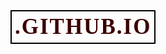 # .github.io
<!DOCTYPE html>
<html lang="es">
<head>
    <meta charset="UTF-8">
    <meta name="viewport" content="width=device-width, initial-scale=1.0">
    <title>Universidad Privada Domingo Savio</title>
    <style>
        body {
            background-image: url('https://i.pinimg.com/736x/6c/df/67/6cdf67ae67e292aec4880960aa3213c1.jpg');
            background-size: cover;
            background-position: center;
            background-attachment: fixed;
            font-family: 'Georgia', serif;
            margin: 0;
            padding: 20px;
            color: #333;
        }

        .container {
            max-width: 1200px;
            margin: auto;
            padding: 20px;
            background-color: rgba(255, 255, 255, 0.9);
            border: 8px solid #7D3C98;
            border-radius: 20px;
            box-shadow: 0 10px 30px rgba(0, 0, 0, 0.5);
        }

        h1 {
            text-align: left; 
            color: #3a0000;
            text-transform: uppercase;
            font-size: 2.5em;
            letter-spacing: 2px;
            border: 2px solid #000000;
            padding: 5px;
            display: inline-block;
        }

        hr {
            border: none;
            height: 4px;
            background-color: #7D3C98;
            margin: 20px 0;
        }

       p {
            padding: 20px;
            border-radius: 15px;
            margin-bottom: 20px;
            transition: transform 0.3s ease;
        }

        iframe {
            display: block;
            margin: 20px auto;
            max-width: 100%;
            height: 315px;
            border: none;
        }

        .bio-container {
            background-color: rgba(255, 248, 240, 0.9); /* Fondo claro con estilo vintage */
            border: 5px solid #D4A190; /* Borde con color suave */
            border-radius: 15px;
            padding: 20px;
            margin-top: 20px;
            text-align: center;
            box-shadow: 0 10px 30px rgba(0, 0, 0, 0.5);
        }

        .bio-container img {
            max-width: 100%;
            height: auto;
            border-radius: 10px;
            margin-top: 20px;
        }

        .bio-container h1 {
            color: #3a0000;
            font-size: 2em;
            margin-bottom: 20px;
        }

        .bio-container p {
            font-size: 1.2em;
            line-height: 1.6;
        }
    </style>
</head>
<body>
    <div class="container">
        <h1>The Blackest Day</h1>
        
        <div class="banner">
            <h2>Información sobre la canción</h2>
            <p>" "The Blackest Day" de Lana Del Rey, incluida en su álbum Honeymoon, explora temas de desamor, pérdida y profunda melancolía. En ella, la cantante refleja el dolor de una ruptura amorosa, describiendo cómo enfrenta ese vacío emocional y cómo intenta seguir adelante a pesar de sentirse atrapada en la tristeza.

La narrativa está impregnada de la poesía característica de Lana Del Rey, con referencias nostálgicas y metáforas que intensifican el sentimiento de soledad. Es una canción que mezcla vulnerabilidad y belleza, destacando su estilo único y evocador. ¿Eres fan de su música? 

"The Blackest Day" es una de las canciones más emocionales y profundas de Lana Del Rey, parte de su álbum Honeymoon lanzado en 2015. En esta canción, Lana explora el impacto devastador de un desamor y la sensación de hundirse en una tristeza inescapable. La letra es un retrato íntimo de su vulnerabilidad tras una ruptura amorosa, mezclando sentimientos de pérdida, desesperación y aislamiento.

En el transcurso de la canción, se puede sentir su lucha por aceptar esta nueva realidad emocional. Utiliza metáforas melancólicas y referencias a la cultura pop, como Billie Holiday, para intensificar el ambiente nostálgico y desolado. La música acompaña perfectamente el tono de la letra, con melodías melódicas y sombrías que refuerzan la atmósfera emocional de la obra.

"The Blackest Day" no solo trata del dolor de una separación, sino también de cómo las personas intentan llenar el vacío con distracciones y enfrentan la confusión interna mientras intentan sanar. Es una canción que resuena con aquellos que han experimentado la profundidad de un desamor y que buscan consuelo en la música.

Es una pieza cargada de la poesía oscura y la estética cinematográfica que caracteriza a Lana Del Rey. ¿Te identificas con la forma en que transmite las emociones a través de su música? 🎶</p>
        </div>

        <h1>Multimedia: Lana Del Rey - The Blackest Day</h1>
        
        <iframe src="https://www.youtube.com/embed/BiKYRNoyzZ0" allowfullscreen></iframe>
        
        <div class="bio-container">
            <h1>Biografía de la Artista</h1>
            <p><i>Lana Del Rey, cuyo nombre real es Elizabeth Woolridge Grant, nació el 21 de junio de 1985 en Nueva York, Estados Unidos. Es una cantante, compositora, actriz y modelo reconocida por su estilo musical único que mezcla géneros como el indie pop, dream pop y rock psicodélico. Su música se caracteriza por una estética cinematográfica, referencias a la cultura pop de los años 50 y 60, y temas como el romance trágico y la melancolía2.

Desde joven mostró interés por la música, escribiendo canciones y cantando en el coro de su iglesia. Su carrera despegó en 2011 con el éxito viral de su sencillo "Video Games", que la llevó a la fama internacional. Su álbum debut oficial, Born to Die (2012), fue un éxito global, destacando canciones como "Summertime Sadness" y "Blue Jeans". Desde entonces, ha lanzado álbumes aclamados como Ultraviolence, Honeymoon y Norman Fucking Rockwell!3.

Lana Del Rey ha sido reconocida como una de las mejores compositoras estadounidenses del siglo XXI y ha influido profundamente en la industria musical</i>.</p>
            <img src="https://th.bing.com/th/id/R.1fb38b23fc649aebf9284ef63834c356?rik=iAtPAfgDYscOkQ&riu=http%3a%2f%2fs9.favim.com%2forig%2f130902%2fgif-lana-del-rey-Favim.com-891413.gif&ehk=K6eVbfCdIBV8lHT7pxtzwDsmahdzTtXiUdHz39o7mBw%3d&risl=&pid=ImgRaw&r=0" alt="Lana Del Rey GIF">
        </div>
</body>
</html>
